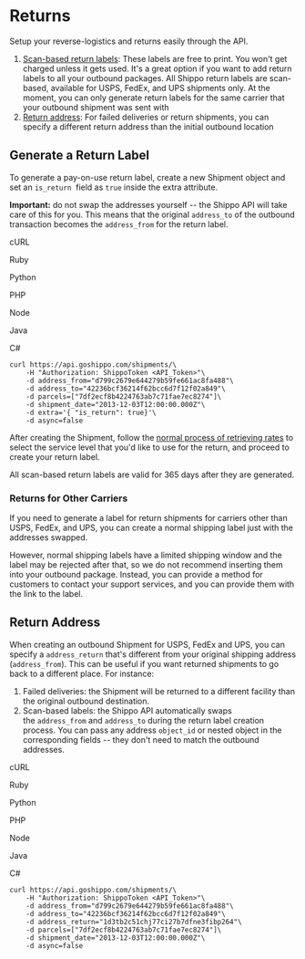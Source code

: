 Returns
=======

Setup your reverse-logistics and returns easily through the API.

1.  [Scan-based return labels](https://goshippo.com/docs/return-labels#return-label): These labels are free to print. You won't get charged unless it gets used. It's a great option if you want to add return labels to all your outbound packages. All Shippo return labels are scan-based, available for USPS, FedEx, and UPS shipments only. At the moment, you can only generate return labels for the same carrier that your outbound shipment was sent with
2.  [Return address](https://goshippo.com/docs/return-labels#return-address): For failed deliveries or return shipments, you can specify a different return address than the initial outbound location

Generate a Return Label
-----------------------

To generate a pay-on-use return label, create a new Shipment object and set an `is_return`  field as `true` inside the extra attribute.

**Important:** do not swap the addresses yourself -- the Shippo API will take care of this for you. This means that the original `address_to` of the outbound transaction becomes the `address_from` for the return label.

cURL

Ruby

Python

PHP

Node

Java

C#

```
curl https://api.goshippo.com/shipments/\
    -H "Authorization: ShippoToken <API_Token>"\
    -d address_from="d799c2679e644279b59fe661ac8fa488"\
    -d address_to="42236bcf36214f62bcc6d7f12f02a849"\
    -d parcels=["7df2ecf8b4224763ab7c71fae7ec8274"]\
    -d shipment_date="2013-12-03T12:00:00.000Z"\
    -d extra='{ "is_return": true}'\
    -d async=false
```

After creating the Shipment, follow the [normal process of retrieving rates](https://goshippo.com/docs/shipping-labels/) to select the service level that you'd like to use for the return, and proceed to create your return label.

All scan-based return labels are valid for 365 days after they are generated.

### Returns for Other Carriers

If you need to generate a label for return shipments for carriers other than USPS, FedEx, and UPS, you can create a normal shipping label just with the addresses swapped.

However, normal shipping labels have a limited shipping window and the label may be rejected after that, so we do not recommend inserting them into your outbound package. Instead, you can provide a method for customers to contact your support services, and you can provide them with the link to the label.

Return Address
--------------

When creating an outbound Shipment for USPS, FedEx and UPS, you can specify a `address_return` that's different from your original shipping address (`address_from`). This can be useful if you want returned shipments to go back to a different place. For instance:

1.  Failed deliveries: the Shipment will be returned to a different facility than the original outbound destination.
2.  Scan-based labels: the Shippo API automatically swaps the `address_from` and `address_to` during the return label creation process. You can pass any address `object_id` or nested object in the corresponding fields -- they don't need to match the outbound addresses.

cURL

Ruby

Python

PHP

Node

Java

C#

```
curl https://api.goshippo.com/shipments/\
    -H "Authorization: ShippoToken <API_Token>"\
    -d address_from="d799c2679e644279b59fe661ac8fa488"\
    -d address_to="42236bcf36214f62bcc6d7f12f02a849"\
    -d address_return="1d3tb2c51chj77ci27b7dfne3fibp264"\
    -d parcels=["7df2ecf8b4224763ab7c71fae7ec8274"]\
    -d shipment_date="2013-12-03T12:00:00.000Z"\
    -d async=false
```